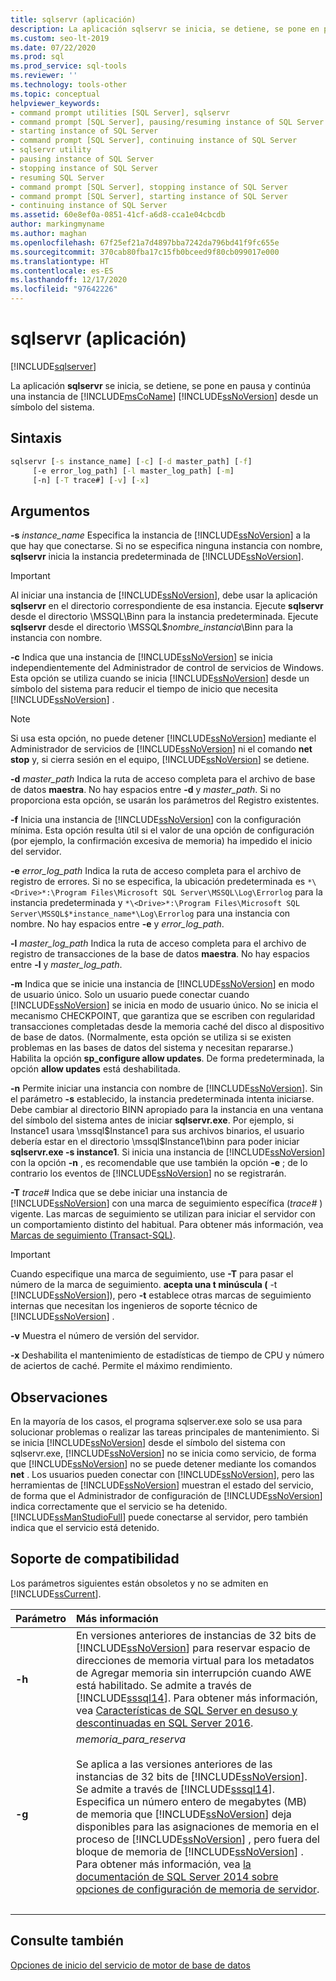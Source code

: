 ```yaml
---
title: sqlservr (aplicación)
description: La aplicación sqlservr se inicia, se detiene, se pone en pausa y continúa una instancia de SQL Server desde un símbolo del sistema.
ms.custom: seo-lt-2019
ms.date: 07/22/2020
ms.prod: sql
ms.prod_service: sql-tools
ms.reviewer: ''
ms.technology: tools-other
ms.topic: conceptual
helpviewer_keywords:
- command prompt utilities [SQL Server], sqlservr
- command prompt [SQL Server], pausing/resuming instance of SQL Server
- starting instance of SQL Server
- command prompt [SQL Server], continuing instance of SQL Server
- sqlservr utility
- pausing instance of SQL Server
- stopping instance of SQL Server
- resuming SQL Server
- command prompt [SQL Server], stopping instance of SQL Server
- command prompt [SQL Server], starting instance of SQL Server
- continuing instance of SQL Server
ms.assetid: 60e8ef0a-0851-41cf-a6d8-cca1e04cbcdb
author: markingmyname
ms.author: maghan
ms.openlocfilehash: 67f25ef21a7d4897bba7242da796bd41f9fc655e
ms.sourcegitcommit: 370cab80fba17c15fb0bceed9f80cb099017e000
ms.translationtype: HT
ms.contentlocale: es-ES
ms.lasthandoff: 12/17/2020
ms.locfileid: "97642226"
---
```

# <a name="sqlservr-application"></a>sqlservr (aplicación)

[!INCLUDE[sqlserver](../includes/applies-to-version/sqlserver.md)]

La aplicación **sqlservr** se inicia, se detiene, se pone en pausa y continúa una instancia de [!INCLUDE[msCoName](../includes/msconame-md.md)] [!INCLUDE[ssNoVersion](../includes/ssnoversion-md.md)] desde un símbolo del sistema.

## <a name="syntax"></a>Sintaxis

```cmd
sqlservr [-s instance_name] [-c] [-d master_path] [-f] 
     [-e error_log_path] [-l master_log_path] [-m]
     [-n] [-T trace#] [-v] [-x]
```

## <a name="arguments"></a>Argumentos

**-s** *instance_name* Especifica la instancia de [!INCLUDE[ssNoVersion](../includes/ssnoversion-md.md)] a la que hay que conectarse. Si no se especifica ninguna instancia con nombre, **sqlservr** inicia la instancia predeterminada de [!INCLUDE[ssNoVersion](../includes/ssnoversion-md.md)].

> [!IMPORTANT]
>Al iniciar una instancia de [!INCLUDE[ssNoVersion](../includes/ssnoversion-md.md)], debe usar la aplicación **sqlservr** en el directorio correspondiente de esa instancia. Ejecute **sqlservr** desde el directorio \MSSQL\Binn para la instancia predeterminada. Ejecute **sqlservr** desde el directorio \MSSQL$*nombre_instancia*\Binn para la instancia con nombre.

 **-c** Indica que una instancia de [!INCLUDE[ssNoVersion](../includes/ssnoversion-md.md)] se inicia independientemente del Administrador de control de servicios de Windows. Esta opción se utiliza cuando se inicia [!INCLUDE[ssNoVersion](../includes/ssnoversion-md.md)] desde un símbolo del sistema para reducir el tiempo de inicio que necesita [!INCLUDE[ssNoVersion](../includes/ssnoversion-md.md)] .

> [!NOTE]
>Si usa esta opción, no puede detener [!INCLUDE[ssNoVersion](../includes/ssnoversion-md.md)] mediante el Administrador de servicios de [!INCLUDE[ssNoVersion](../includes/ssnoversion-md.md)] ni el comando **net stop** y, si cierra sesión en el equipo, [!INCLUDE[ssNoVersion](../includes/ssnoversion-md.md)] se detiene.

**-d** *master_path* Indica la ruta de acceso completa para el archivo de base de datos **maestra**. No hay espacios entre **-d** y *master_path*. Si no proporciona esta opción, se usarán los parámetros del Registro existentes.

**-f** Inicia una instancia de [!INCLUDE[ssNoVersion](../includes/ssnoversion-md.md)] con la configuración mínima. Esta opción resulta útil si el valor de una opción de configuración (por ejemplo, la confirmación excesiva de memoria) ha impedido el inicio del servidor.

**-e** *error_log_path* Indica la ruta de acceso completa para el archivo de registro de errores. Si no se especifica, la ubicación predeterminada es `*\<Drive>*:\Program Files\Microsoft SQL Server\MSSQL\Log\Errorlog` para la instancia predeterminada y `*\<Drive>*:\Program Files\Microsoft SQL Server\MSSQL$*instance_name*\Log\Errorlog` para una instancia con nombre. No hay espacios entre **-e** y *error_log_path*.

**-l** *master_log_path* Indica la ruta de acceso completa para el archivo de registro de transacciones de la base de datos **maestra**. No hay espacios entre **-l** y *master_log_path*.

**-m** Indica que se inicie una instancia de [!INCLUDE[ssNoVersion](../includes/ssnoversion-md.md)] en modo de usuario único. Solo un usuario puede conectar cuando [!INCLUDE[ssNoVersion](../includes/ssnoversion-md.md)] se inicia en modo de usuario único. No se inicia el mecanismo CHECKPOINT, que garantiza que se escriben con regularidad transacciones completadas desde la memoria caché del disco al dispositivo de base de datos. (Normalmente, esta opción se utiliza si se existen problemas en las bases de datos del sistema y necesitan repararse.) Habilita la opción **sp_configure allow updates**. De forma predeterminada, la opción **allow updates** está deshabilitada.

**-n** Permite iniciar una instancia con nombre de [!INCLUDE[ssNoVersion](../includes/ssnoversion-md.md)]. Sin el parámetro **-s** establecido, la instancia predeterminada intenta iniciarse. Debe cambiar al directorio BINN apropiado para la instancia en una ventana del símbolo del sistema antes de iniciar **sqlservr.exe**. Por ejemplo, si Instance1 usara \mssql$Instance1 para sus archivos binarios, el usuario debería estar en el directorio \mssql$Instance1\binn para poder iniciar **sqlservr.exe -s instance1**. Si inicia una instancia de [!INCLUDE[ssNoVersion](../includes/ssnoversion-md.md)] con la opción **-n** , es recomendable que use también la opción **-e** ; de lo contrario los eventos de [!INCLUDE[ssNoVersion](../includes/ssnoversion-md.md)] no se registrarán.

**-T** *trace#* Indica que se debe iniciar una instancia de [!INCLUDE[ssNoVersion](../includes/ssnoversion-md.md)] con una marca de seguimiento específica (*trace#* ) vigente. Las marcas de seguimiento se utilizan para iniciar el servidor con un comportamiento distinto del habitual. Para obtener más información, vea [Marcas de seguimiento &#40;Transact-SQL&#41;](../t-sql/database-console-commands/dbcc-traceon-trace-flags-transact-sql.md).

>[!IMPORTANT]
>Cuando especifique una marca de seguimiento, use **-T** para pasar el número de la marca de seguimiento. **acepta una t minúscula (** -t [!INCLUDE[ssNoVersion](../includes/ssnoversion-md.md)]), pero **-t** establece otras marcas de seguimiento internas que necesitan los ingenieros de soporte técnico de [!INCLUDE[ssNoVersion](../includes/ssnoversion-md.md)] .

**-v** Muestra el número de versión del servidor.

**-x** Deshabilita el mantenimiento de estadísticas de tiempo de CPU y número de aciertos de caché. Permite el máximo rendimiento.

## <a name="remarks"></a>Observaciones
En la mayoría de los casos, el programa sqlserver.exe solo se usa para solucionar problemas o realizar las tareas principales de mantenimiento. Si se inicia [!INCLUDE[ssNoVersion](../includes/ssnoversion-md.md)] desde el símbolo del sistema con sqlservr.exe, [!INCLUDE[ssNoVersion](../includes/ssnoversion-md.md)] no se inicia como servicio, de forma que [!INCLUDE[ssNoVersion](../includes/ssnoversion-md.md)] no se puede detener mediante los comandos **net** . Los usuarios pueden conectar con [!INCLUDE[ssNoVersion](../includes/ssnoversion-md.md)], pero las herramientas de [!INCLUDE[ssNoVersion](../includes/ssnoversion-md.md)] muestran el estado del servicio, de forma que el Administrador de configuración de [!INCLUDE[ssNoVersion](../includes/ssnoversion-md.md)] indica correctamente que el servicio se ha detenido. [!INCLUDE[ssManStudioFull](../includes/ssmanstudiofull-md.md)] puede conectarse al servidor, pero también indica que el servicio está detenido.

## <a name="compatibility-support"></a>Soporte de compatibilidad
Los parámetros siguientes están obsoletos y no se admiten en [!INCLUDE[ssCurrent](../includes/sscurrent-md.md)].

|Parámetro | Más información|
|:-----|:-----|
|**-h** | En versiones anteriores de instancias de 32 bits de [!INCLUDE[ssNoVersion](../includes/ssnoversion-md.md)] para reservar espacio de direcciones de memoria virtual para los metadatos de Agregar memoria sin interrupción cuando AWE está habilitado. Se admite a través de [!INCLUDE[sssql14](../includes/sssql14-md.md)]. Para obtener más información, vea [Características de SQL Server en desuso y descontinuadas en SQL Server 2016](../database-engine/discontinued-database-engine-functionality-in-sql-server.md).|
|**-g** | *memoria_para_reserva*<br/><br>Se aplica a las versiones anteriores de las instancias de 32 bits de [!INCLUDE[ssNoVersion](../includes/ssnoversion-md.md)]. Se admite a través de [!INCLUDE[sssql14](../includes/sssql14-md.md)]. Especifica un número entero de megabytes (MB) de memoria que [!INCLUDE[ssNoVersion](../includes/ssnoversion-md.md)] deja disponibles para las asignaciones de memoria en el proceso de [!INCLUDE[ssNoVersion](../includes/ssnoversion-md.md)] , pero fuera del bloque de memoria de [!INCLUDE[ssNoVersion](../includes/ssnoversion-md.md)] . Para obtener más información, vea [la documentación de SQL Server 2014 sobre opciones de configuración de memoria de servidor](/previous-versions/sql/2014/database-engine/configure-windows/server-memory-server-configuration-options?view=sql-server-2014&preserve-view=true).|
| &nbsp; | &nbsp; |

## <a name="see-also"></a>Consulte también
 [Opciones de inicio del servicio de motor de base de datos](../database-engine/configure-windows/database-engine-service-startup-options.md)